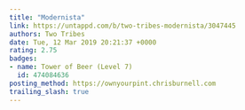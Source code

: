 ```yaml
---
title: "Modernista"
link: https://untappd.com/b/two-tribes-modernista/3047445
authors: Two Tribes
date: Tue, 12 Mar 2019 20:21:37 +0000
rating: 2.75
badges:
- name: Tower of Beer (Level 7)
  id: 474084636
posting_method: https://ownyourpint.chrisburnell.com
trailing_slash: true
---
```

